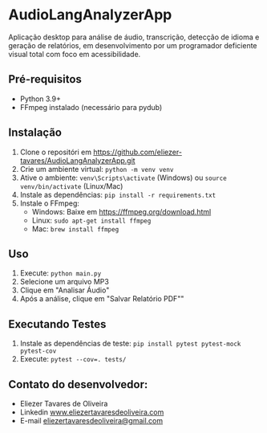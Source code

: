 # AudioLangAnalyzerApp

Aplicação desktop para análise de áudio, transcrição, detecção de idioma e geração de relatórios, em desenvolvimento por um programador deficiente visual total com foco em acessibilidade.

## Pré-requisitos
- Python 3.9+
- FFmpeg instalado (necessário para pydub)

## Instalação
1. Clone o repositóri em https://github.com/eliezer-tavares/AudioLangAnalyzerApp.git
2. Crie um ambiente virtual: `python -m venv venv`
3. Ative o ambiente: `venv\Scripts\activate` (Windows) ou `source venv/bin/activate` (Linux/Mac)
4. Instale as dependências: `pip install -r requirements.txt`
5. Instale o FFmpeg:
   - Windows: Baixe em https://ffmpeg.org/download.html
   - Linux: `sudo apt-get install ffmpeg`
   - Mac: `brew install ffmpeg`

## Uso
1. Execute: `python main.py`
2. Selecione um arquivo MP3
3. Clique em "Analisar Áudio"
4. Após a análise, clique em "Salvar Relatório PDF""

## Executando Testes
1. Instale as dependências de teste: `pip install pytest pytest-mock pytest-cov`
2. Execute: `pytest --cov=. tests/`

## Contato do desenvolvedor:
- Eliezer Tavares de Oliveira
- Linkedin www.eliezertavaresdeoliveira.com
- E-mail eliezertavaresdeoliveira@gmail.com
